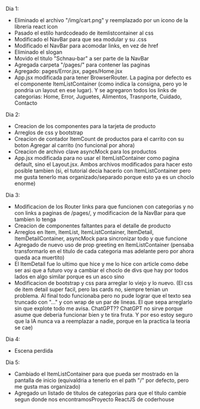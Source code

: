Dia 1:
* Eliminado el archivo "/img/cart.png" y reemplazado por un icono de la libreria react icon
* Pasado el estilo hardcodeado de itemlistcontainer al css
* Modificado el NavBar para que sea modular y su .css
* Modificado el NavBar para acomodar links, en vez de href
* Eliminado el slogan
* Movido el titulo "Schnau-bar" a ser parte de la NavBar
* Agregada carpeta "/pages/" para contener las paginas
* Agregado: pages/Error.jsx, pages/Home.jsx
* App.jsx modificada para tener BrowserRouter. La pagina por defecto es el componente ItemListContainer (como indica la consigna, pero yo le pondria un layout en ese lugar). Y se agregaron todos los links de categorias: Home, Error, Juguetes, Alimentos, Trasnporte, Cuidado, Contacto

Dia 2:
* Creacion de los componentes para la tarjeta de producto
* Arreglos de css y bootstrap
* Creacion de contador ItemCount de productos para el carrito con su boton Agregar al carrito (no funcional por ahora)
* Creacion de archivo clave asyncMock para los productos
* App.jsx modificada para no usar el ItemListContainer como pagina default, sino el Layout.jsx. Ambos archivos modificados para hacer esto posible tambien (si, el tutorial decia hacerlo con ItemListContainer pero me gusta tenerlo mas organizado/separado porque esto ya es un choclo enorme)

Dia 3:
* Modificacion de los Router links para que funcionen con categorias y no con links a paginas de /pages/, y modificacion de la NavBar para que tambien lo tenga
* Creacion de componentes faltantes para el detalle de producto
* Arreglos en Item, ItemList, ItemListContainer, ItemDetail, ItemDetailContainer, asyncMock para sincronizar todo y que funcione
* Agregado de nuevo uso de prop greeting en ItemListContainer (pensaba transformarlo en el titulo de cada categoria mas adelante pero por ahora queda aca muertito)
* El ItemDetail fue lo ultimo que hice y me lo hice con article como debe ser asi que a futuro voy a cambiar el choclo de divs que hay por todos lados en algo similar porque es un asco sino
* Modificacion de bootstrap y css para arreglar lo viejo y lo nuevo. (El css de item detail super facil, pero las cards no, siempre tenian un problema. Al final todo funcionaba pero no pude lograr que el texto sea truncado con "..." y con wrap de un par de lineas. El que sepa arreglarlo sin que explote todo me avisa. ChatGPT?? ChatGPT no sirve porque asume que deberia funcionar bien y te tira fruta. Y por eso estoy seguro que la IA nunca va a reemplazar a nadie, porque en la practica la teoria se cae)

Dia 4:
* Escena perdida

Dia 5:
* Cambiado el ItemListContainer para que pueda ser mostrado en la pantalla de inicio (equivaldria a tenerlo en el path "/" por defecto, pero me gusta mas organizado)
* Agregado un listado de titulos de categorias para que el titulo cambie segun donde nos encontramosProyecto ReactJS de coderhouse

